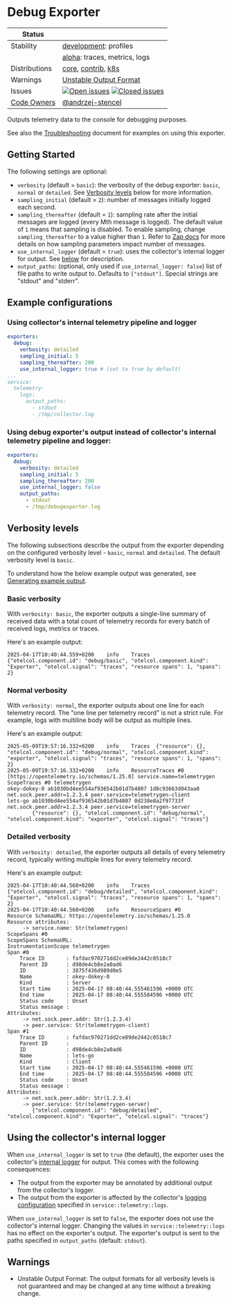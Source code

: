 # Debug Exporter

<!-- status autogenerated section -->
| Status        |           |
| ------------- |-----------|
| Stability     | [development]: profiles   |
|               | [alpha]: traces, metrics, logs   |
| Distributions | [core], [contrib], [k8s] |
| Warnings      | [Unstable Output Format](#warnings) |
| Issues        | [![Open issues](https://img.shields.io/github/issues-search/open-telemetry/opentelemetry-collector?query=is%3Aissue%20is%3Aopen%20label%3Aexporter%2Fdebug%20&label=open&color=orange&logo=opentelemetry)](https://github.com/open-telemetry/opentelemetry-collector/issues?q=is%3Aopen+is%3Aissue+label%3Aexporter%2Fdebug) [![Closed issues](https://img.shields.io/github/issues-search/open-telemetry/opentelemetry-collector?query=is%3Aissue%20is%3Aclosed%20label%3Aexporter%2Fdebug%20&label=closed&color=blue&logo=opentelemetry)](https://github.com/open-telemetry/opentelemetry-collector/issues?q=is%3Aclosed+is%3Aissue+label%3Aexporter%2Fdebug) |
| [Code Owners](https://github.com/open-telemetry/opentelemetry-collector-contrib/blob/main/CONTRIBUTING.md#becoming-a-code-owner)    | [@andrzej-stencel](https://www.github.com/andrzej-stencel) |

[development]: https://github.com/open-telemetry/opentelemetry-collector/blob/main/docs/component-stability.md#development
[alpha]: https://github.com/open-telemetry/opentelemetry-collector/blob/main/docs/component-stability.md#alpha
[core]: https://github.com/open-telemetry/opentelemetry-collector-releases/tree/main/distributions/otelcol
[contrib]: https://github.com/open-telemetry/opentelemetry-collector-releases/tree/main/distributions/otelcol-contrib
[k8s]: https://github.com/open-telemetry/opentelemetry-collector-releases/tree/main/distributions/otelcol-k8s
<!-- end autogenerated section -->

Outputs telemetry data to the console for debugging purposes.

See also the [Troubleshooting][troubleshooting_docs] document for examples on using this exporter.

[troubleshooting_docs]: https://opentelemetry.io/docs/collector/troubleshooting/#local-exporters

## Getting Started

The following settings are optional:

- `verbosity` (default = `basic`): the verbosity of the debug exporter: `basic`, `normal` or `detailed`.
  See [Verbosity levels](#verbosity-levels) below for more information.
- `sampling_initial` (default = `2`): number of messages initially logged each
  second.
- `sampling_thereafter` (default = `1`): sampling rate after the initial
  messages are logged (every Mth message is logged).
  The default value of `1` means that sampling is disabled.
  To enable sampling, change `sampling_thereafter` to a value higher than `1`.
  Refer to [Zap docs](https://godoc.org/go.uber.org/zap/zapcore#NewSampler) for more details
  on how sampling parameters impact number of messages.
- `use_internal_logger` (default = `true`): uses the collector's internal logger for output. See [below](#using-the-collectors-internal-logger) for description.
- `output_paths`: (optional, only used if `use_internal_logger: false`) list of file paths to write output to. Defaults to `["stdout"]`. Special strings are "stdout" and "stderr".

## Example configurations

### Using collector's internal telemetry pipeline and logger
```yaml
exporters:
  debug:
    verbosity: detailed
    sampling_initial: 5
    sampling_thereafter: 200
    use_internal_logger: true # (set to true by default)
...
service:
  telemetry:
    logs:
      output_paths:
        - stdout
        - /tmp/collector.log
```

### Using debug exporter's output instead of collector's internal telemetry pipeline and logger:
```yaml
exporters:
  debug:
    verbosity: detailed
    sampling_initial: 5
    sampling_thereafter: 200
    use_internal_logger: false
    output_paths:
      - stdout
      - /tmp/debugexporter.log
```

## Verbosity levels

The following subsections describe the output from the exporter depending on the configured verbosity level - `basic`, `normal` and `detailed`.
The default verbosity level is `basic`.

To understand how the below example output was generated, see [Generating example output](./generating-example-output.md).

### Basic verbosity

With `verbosity: basic`, the exporter outputs a single-line summary of received data with a total count of telemetry records for every batch of received logs, metrics or traces.

Here's an example output:

```console
2025-04-17T10:40:44.559+0200    info    Traces  {"otelcol.component.id": "debug/basic", "otelcol.component.kind": "Exporter", "otelcol.signal": "traces", "resource spans": 1, "spans": 2}
```

### Normal verbosity

With `verbosity: normal`, the exporter outputs about one line for each telemetry record.
The "one line per telemetry record" is not a strict rule.
For example, logs with multiline body will be output as multiple lines.

Here's an example output:

```console
2025-05-09T19:57:16.332+0200    info    Traces  {"resource": {}, "otelcol.component.id": "debug/normal", "otelcol.component.kind": "exporter", "otelcol.signal": "traces", "resource spans": 1, "spans": 2}
2025-05-09T19:57:16.332+0200    info    ResourceTraces #0 [https://opentelemetry.io/schemas/1.25.0] service.name=telemetrygen
ScopeTraces #0 telemetrygen
okey-dokey-0 ab1030bd4ee554af936542b01d7b4807 1d8c93663d043aa8 net.sock.peer.addr=1.2.3.4 peer.service=telemetrygen-client
lets-go ab1030bd4ee554af936542b01d7b4807 0d238e8a2f97733f net.sock.peer.addr=1.2.3.4 peer.service=telemetrygen-server
        {"resource": {}, "otelcol.component.id": "debug/normal", "otelcol.component.kind": "exporter", "otelcol.signal": "traces"}
```

### Detailed verbosity

With `verbosity: detailed`, the exporter outputs all details of every telemetry record, typically writing multiple lines for every telemetry record.

Here's an example output:

```console
2025-04-17T10:40:44.560+0200    info    Traces  {"otelcol.component.id": "debug/detailed", "otelcol.component.kind": "Exporter", "otelcol.signal": "traces", "resource spans": 1, "spans": 2}
2025-04-17T10:40:44.560+0200    info    ResourceSpans #0
Resource SchemaURL: https://opentelemetry.io/schemas/1.25.0
Resource attributes:
     -> service.name: Str(telemetrygen)
ScopeSpans #0
ScopeSpans SchemaURL: 
InstrumentationScope telemetrygen 
Span #0
    Trace ID       : fafdac970271dd2ce89de2442c0518c7
    Parent ID      : d98de4cb8e2a0ad6
    ID             : 3875f436d989d0e5
    Name           : okey-dokey-0
    Kind           : Server
    Start time     : 2025-04-17 08:40:44.555461596 +0000 UTC
    End time       : 2025-04-17 08:40:44.555584596 +0000 UTC
    Status code    : Unset
    Status message : 
Attributes:
     -> net.sock.peer.addr: Str(1.2.3.4)
     -> peer.service: Str(telemetrygen-client)
Span #1
    Trace ID       : fafdac970271dd2ce89de2442c0518c7
    Parent ID      : 
    ID             : d98de4cb8e2a0ad6
    Name           : lets-go
    Kind           : Client
    Start time     : 2025-04-17 08:40:44.555461596 +0000 UTC
    End time       : 2025-04-17 08:40:44.555584596 +0000 UTC
    Status code    : Unset
    Status message : 
Attributes:
     -> net.sock.peer.addr: Str(1.2.3.4)
     -> peer.service: Str(telemetrygen-server)
        {"otelcol.component.id": "debug/detailed", "otelcol.component.kind": "Exporter", "otelcol.signal": "traces"}
```

## Using the collector's internal logger

When `use_internal_logger` is set to `true` (the default), the exporter uses the collector's [internal logger][internal_telemetry] for output.
This comes with the following consequences:

- The output from the exporter may be annotated by additional output from the collector's logger.
- The output from the exporter is affected by the collector's [logging configuration][internal_logs_config] specified in `service::telemetry::logs`.

When `use_internal_logger` is set to `false`, the exporter does not use the collector's internal logger.
Changing the values in `service::telemetry::logs` has no effect on the exporter's output.
The exporter's output is sent to the paths specified in `output_paths` (default: `stdout`).

[internal_telemetry]: https://opentelemetry.io/docs/collector/internal-telemetry/
[internal_logs_config]: https://opentelemetry.io/docs/collector/internal-telemetry/#configure-internal-logs

## Warnings

- Unstable Output Format: The output formats for all verbosity levels is not guaranteed and may be changed at any time without a breaking change.
